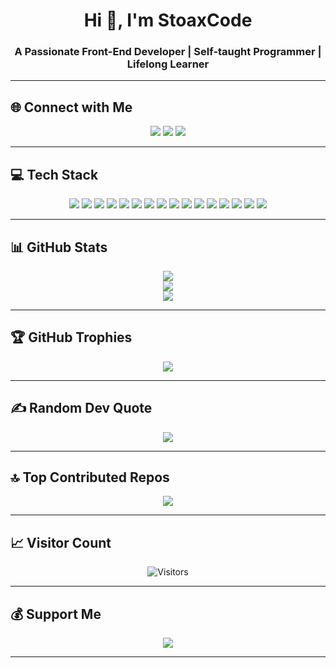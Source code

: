 <h1 align="center">Hi 👋, I'm StoaxCode</h1>
<h3 align="center">A Passionate Front-End Developer | Self-taught Programmer | Lifelong Learner</h3>

---

## 🌐 Connect with Me
<p align="center">
  <a href="https://facebook.com/roland.x.code17"><img src="https://img.shields.io/badge/Facebook-%231877F2.svg?&style=for-the-badge&logo=facebook&logoColor=white" /></a>
  <a href="https://instagram.com/stoaxcode"><img src="https://img.shields.io/badge/Instagram-%23E4405F.svg?&style=for-the-badge&logo=instagram&logoColor=white" /></a>
  <a href="https://x.com/stoaxcode"><img src="https://img.shields.io/badge/Twitter-%23000000.svg?&style=for-the-badge&logo=x&logoColor=white" /></a>
</p>

---

## 💻 Tech Stack
<p align="center">
  <img src="https://img.shields.io/badge/javascript-%23323330.svg?style=flat&logo=javascript&logoColor=%23F7DF1E" />
  <img src="https://img.shields.io/badge/html5-%23E34F26.svg?style=flat&logo=html5&logoColor=white" />
  <img src="https://img.shields.io/badge/css3-%231572B6.svg?style=flat&logo=css3&logoColor=white" />
  <img src="https://img.shields.io/badge/java-%23ED8B00.svg?style=flat&logo=openjdk&logoColor=white" />
  <img src="https://img.shields.io/badge/c-%2300599C.svg?style=flat&logo=c&logoColor=white" />
  <img src="https://img.shields.io/badge/php-%23777BB4.svg?style=flat&logo=php&logoColor=white" />
  <img src="https://img.shields.io/badge/node.js-6DA55F?style=flat&logo=node.js&logoColor=white" />
  <img src="https://img.shields.io/badge/react-%2320232a.svg?style=flat&logo=react&logoColor=%2361DAFB" />
  <img src="https://img.shields.io/badge/mysql-4479A1.svg?style=flat&logo=mysql&logoColor=white" />
  <img src="https://img.shields.io/badge/figma-%23F24E1E.svg?style=flat&logo=figma&logoColor=white" />
  <img src="https://img.shields.io/badge/canva-%2300C4CC.svg?style=flat&logo=canva&logoColor=white" />
  <img src="https://img.shields.io/badge/github-%23121011.svg?style=flat&logo=github&logoColor=white" />
  <img src="https://img.shields.io/badge/gitlab-%23181717.svg?style=flat&logo=gitlab&logoColor=white" />
  <img src="https://img.shields.io/badge/git-%23F05033.svg?style=flat&logo=git&logoColor=white" />
  <img src="https://img.shields.io/badge/vercel-%23000000.svg?style=flat&logo=vercel&logoColor=white" />
  <img src="https://img.shields.io/badge/netlify-%23000000.svg?style=flat&logo=netlify&logoColor=#00C7B7" />
</p>

---

## 📊 GitHub Stats
<div align="center">

![](https://github-readme-stats.vercel.app/api?username=stoaxcode&theme=nightowl&hide_border=false&include_all_commits=true&count_private=true)<br/>
![](https://nirzak-streak-stats.vercel.app/?user=stoaxcode&theme=nightowl&hide_border=false)<br/>
![](https://github-readme-stats.vercel.app/api/top-langs/?username=stoaxcode&theme=nightowl&hide_border=false&include_all_commits=true&count_private=true&layout=compact)

</div>

---

## 🏆 GitHub Trophies
<div align="center">

![](https://github-profile-trophy.vercel.app/?username=stoaxcode&theme=nightowl&no-frame=false&no-bg=false&margin-w=4)

</div>

---

## ✍️ Random Dev Quote
<div align="center">

![](https://quotes-github-readme.vercel.app/api?type=horizontal&theme=radical)

</div>

---

## 🔝 Top Contributed Repos
<div align="center">

![](https://github-contributor-stats.vercel.app/api?username=stoaxcode&limit=5&theme=nightowl&combine_all_yearly_contributions=true)

</div>

---

## 📈 Visitor Count
<p align="center">
  <img src="https://img.shields.io/badge/dynamic/json?color=informational&label=Visitors&query=value&url=https://api.countapi.xyz/hit/stoaxcode/visits" alt="Visitors" />
</p>

---

## 💰 Support Me
<p align="center">
  <a href="https://paypal.me/RolandAmoguis129"><img src="https://img.shields.io/badge/PayPal-00457C?style=for-the-badge&logo=paypal&logoColor=white"/></a>
</p>

---
<!-- Proudly created with GPRM ( https://gprm.itsvg.in ) -->
